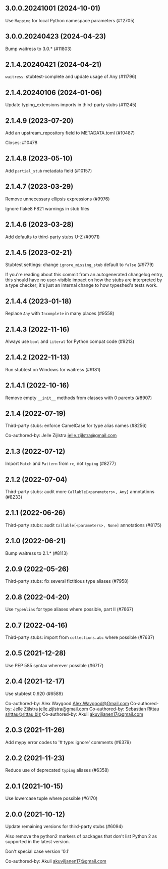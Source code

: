 ## 3.0.0.20241001 (2024-10-01)

Use `Mapping` for local Python namespace parameters (#12705)

## 3.0.0.20240423 (2024-04-23)

Bump waitress to 3.0.* (#11803)

## 2.1.4.20240421 (2024-04-21)

`waitress`: stubtest-complete and update usage of Any (#11796)

## 2.1.4.20240106 (2024-01-06)

Update typing_extensions imports in third-party stubs (#11245)

## 2.1.4.9 (2023-07-20)

Add an upstream_repository field to METADATA.toml (#10487)

Closes: #10478

## 2.1.4.8 (2023-05-10)

Add `partial_stub` metadata field (#10157)

## 2.1.4.7 (2023-03-29)

Remove unnecessary ellipsis expressions (#9976)

Ignore flake8 F821 warnings in stub files

## 2.1.4.6 (2023-03-28)

Add defaults to third-party stubs U-Z (#9971)

## 2.1.4.5 (2023-02-21)

Stubtest settings: change `ignore_missing_stub` default to `false` (#9779)

If you're reading about this commit from an autogenerated changelog entry, this should have no user-visible impact on how the stubs are interpreted by a type checker; it's just an internal change to how typeshed's tests work.

## 2.1.4.4 (2023-01-18)

Replace `Any` with `Incomplete` in many places (#9558)

## 2.1.4.3 (2022-11-16)

Always use `bool` and `Literal` for Python compat code (#9213)

## 2.1.4.2 (2022-11-13)

Run stubtest on Windows for waitress (#9181)

## 2.1.4.1 (2022-10-16)

Remove empty `__init__` methods from classes with 0 parents (#8907)

## 2.1.4 (2022-07-19)

Third-party stubs: enforce CamelCase for type alias names (#8256)

Co-authored-by: Jelle Zijlstra <jelle.zijlstra@gmail.com>

## 2.1.3 (2022-07-12)

Import `Match` and `Pattern` from `re`, not `typing` (#8277)

## 2.1.2 (2022-07-04)

Third-party stubs: audit more `Callable[<parameters>, Any]` annotations (#8233)

## 2.1.1 (2022-06-26)

Third-party stubs: audit `Callable[<parameters>, None]` annotations (#8175)

## 2.1.0 (2022-06-21)

Bump waitress to 2.1.* (#8113)

## 2.0.9 (2022-05-26)

Third-party stubs: fix several fictitious type aliases (#7958)

## 2.0.8 (2022-04-20)

Use `TypeAlias` for type aliases where possible, part II (#7667)

## 2.0.7 (2022-04-16)

Third-party stubs: import from `collections.abc` where possible (#7637)

## 2.0.5 (2021-12-28)

Use PEP 585 syntax wherever possible (#6717)

## 2.0.4 (2021-12-17)

Use stubtest 0.920 (#6589)

Co-authored-by: Alex Waygood <Alex.Waygood@Gmail.com>
Co-authored-by: Jelle Zijlstra <jelle.zijlstra@gmail.com>
Co-authored-by: Sebastian Rittau <srittau@rittau.biz>
Co-authored-by: Akuli <akuviljanen17@gmail.com>

## 2.0.3 (2021-11-26)

Add mypy error codes to '# type: ignore' comments (#6379)

## 2.0.2 (2021-11-23)

Reduce use of deprecated `typing` aliases (#6358)

## 2.0.1 (2021-10-15)

Use lowercase tuple where possible (#6170)

## 2.0.0 (2021-10-12)

Update remaining versions for third-party stubs (#6094)

Also remove the python2 markers of packages that don't list Python 2
as supported in the latest version.

Don't special case version '0.1'

Co-authored-by: Akuli <akuviljanen17@gmail.com>

